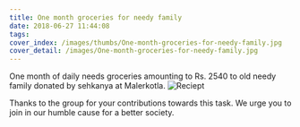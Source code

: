 ```yaml
---
title: One month groceries for needy family
date: 2018-06-27 11:44:08
tags: 
cover_index: /images/thumbs/One-month-groceries-for-needy-family.jpg
cover_detail: /images/One-month-groceries-for-needy-family.jpg
---
```


One month of daily needs groceries amounting to Rs. 2540 to old needy family donated by sehkanya at Malerkotla.
![Reciept](/images/One-month-groceries-for-needy-family-list.jpg)

Thanks to the group for your contributions towards this task. We urge you to join in our humble cause for a better society.